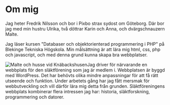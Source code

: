 Om mig
===========

Jag heter Fredrik Nilsson och bor i Pixbo strax sydost om Göteborg. Där bor jag med min hustru Ulrika, två döttrar Karin och Anna, och dvärgschnauzern Malte.

Jag läser kursen "Databaser och objektorienterad programmering i PHP" på Blekinge Tekniska Högskola. Min målsättning är att lära mig html, css, php och javascript, och med denna grund kunna skapa bra webbplatser.

![Malte och husse vid Knäbackshusen]([ASSET]img/me/malte-husse-kastar-pinne-w330.jpg)Jag driver för närvarande en webbplats för den släktförening som jag är medlem i. Webbplatsen är byggd med WordPress. Det har behövts olika mindre anpassningar för att få rätt utseende och funktion. Under arbetets gång har jag fått mersmak för webbutveckling och vill därför lära mig detta från grunden. Släktföreningens webbplats kombinerar flera intressen jag har: historia, släktforskning, programmering och datorer.
